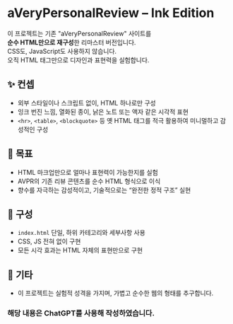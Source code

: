 # aVeryPersonalReview – Ink Edition

이 프로젝트는 기존 "aVeryPersonalReview" 사이트를  
**순수 HTML만으로 재구성**한 리마스터 버전입니다.  
CSS도, JavaScript도 사용하지 않습니다.  
오직 HTML 태그만으로 디자인과 표현력을 실험합니다.

## ✨ 컨셉
- 외부 스타일이나 스크립트 없이, HTML 하나로만 구성
- 잉크 번진 느낌, 열화된 종이, 낡은 노트 또는 액자 같은 시각적 표현
- `<hr>`, `<table>`, `<blockquote>` 등 옛 HTML 태그를 적극 활용하여 미니멀하고 감성적인 구성

## 🎯 목표
- HTML 마크업만으로 얼마나 표현력이 가능한지를 실험
- AVPR의 기존 리뷰 콘텐츠를 순수 HTML 형식으로 이식
- 향수를 자극하는 감성적이고, 기술적으로는 “완전한 정적 구조” 실현

## 🧱 구성
- `index.html` 단일, 하위 카테고리와 세부사항 사용
- CSS, JS 전혀 없이 구현
- 모든 시각 효과는 HTML 자체의 표현만으로 구현

## 📎 기타
- 이 프로젝트는 실험적 성격을 가지며, 가볍고 순수한 웹의 형태를 추구합니다.

### 해당 내용은 ChatGPT를 사용해 작성하였습니다.
